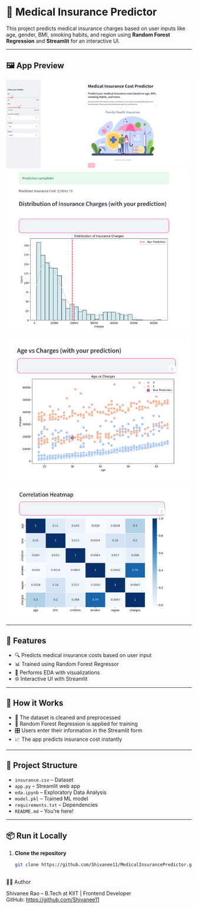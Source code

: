# 🏥 **Medical Insurance Predictor**

This project predicts medical insurance charges based on user inputs like age, gender, BMI, smoking habits, and region using **Random Forest Regression** and **Streamlit** for an interactive UI.

---

## 🖼️ **App Preview**
![Screenshot 1](screenshots/Screenshot201.png)  
![Screenshot 2](screenshots/Screenshot202.png)  
![Screenshot 3](screenshots/Screenshot203.png)  
![Screenshot 4](screenshots/Screenshot204.png)

---

## 🚀 **Features**

- 🔍 Predicts medical insurance costs based on user input  
- 📊 Trained using Random Forest Regressor  
- 🧮 Performs EDA with visualizations  
- 🌐 Interactive UI with Streamlit  

---

## 🧠 **How it Works**

- 📁 The dataset is cleaned and preprocessed  
- 🧠 Random Forest Regression is applied for training  
- 🎛️ Users enter their information in the Streamlit form  
- 📈 The app predicts insurance cost instantly  

---

## 📂 **Project Structure**

- `insurance.csv` – Dataset  
- `app.py` – Streamlit web app  
- `eda.ipynb` – Exploratory Data Analysis  
- `model.pkl` – Trained ML model  
- `requirements.txt` – Dependencies  
- `README.md` – You’re here!  

---

## 📦 **Run it Locally**

1. **Clone the repository**  
   ```bash
   git clone https://github.com/Shivanee11/MedicalInsurancePredictor.git



👩‍💻 Author

Shivanee Rao – B.Tech at KIIT | Frontend Developer  
GitHub: https://github.com/Shivanee11
